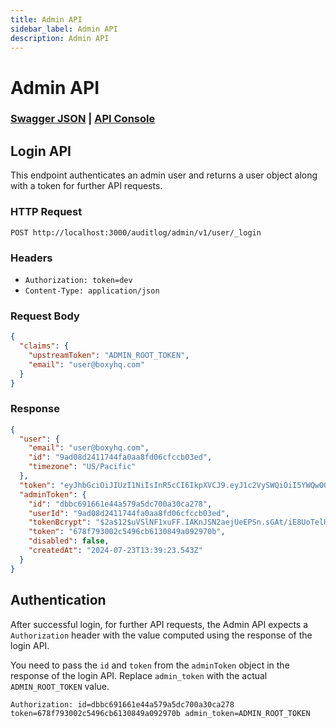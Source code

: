 ```yaml
---
title: Admin API
sidebar_label: Admin API
description: Admin API
---
```


# Admin API

### [Swagger JSON](https://raw.githubusercontent.com/retracedhq/retraced/release/swagger.json) | [API Console](https://boxyhq.com/audit-logs-api#/tag/admin-api)

## Login API

This endpoint authenticates an admin user and returns a user object along with a token for further API requests.

### HTTP Request

`POST http://localhost:3000/auditlog/admin/v1/user/_login`

### Headers

- `Authorization: token=dev`
- `Content-Type: application/json`

### Request Body

```json
{
  "claims": {
    "upstreamToken": "ADMIN_ROOT_TOKEN",
    "email": "user@boxyhq.com"
  }
}
```

### Response

```json
{
  "user": {
    "email": "user@boxyhq.com",
    "id": "9ad08d2411744fa0aa8fd06cfccb03ed",
    "timezone": "US/Pacific"
  },
  "token": "eyJhbGciOiJIUzI1NiIsInR5cCI6IkpXVCJ9.eyJ1c2VySWQiOiI5YWQwOGQyNDExNzQ0ZmEwYWE4ZmQwNmNmY2NiMDNlZCIsImlhdCI6MTcyMTc0MTk2MywiZXhwIjoxNzIzNTU2MzYzfQ.yG0pyL1zOfEiRSW8MAD_nx8SXQJ68ApBzKYUDup9mdk",
  "adminToken": {
    "id": "dbbc691661e44a579a5dc700a30ca278",
    "userId": "9ad08d2411744fa0aa8fd06cfccb03ed",
    "tokenBcrypt": "$2a$12$uVSlNF1xuFF.IAKnJSN2aejUeEPSn.sGAt/iE8UoTelH3FrIu7ju2",
    "token": "678f793002c5496cb6130849a092970b",
    "disabled": false,
    "createdAt": "2024-07-23T13:39:23.543Z"
  }
}
```

## Authentication

After successful login, for further API requests, the Admin API expects a `Authorization` header with the value computed using the response of the login API.

You need to pass the `id` and `token` from the `adminToken` object in the response of the login API. Replace `admin_token` with the actual `ADMIN_ROOT_TOKEN` value.

```
Authorization: id=dbbc691661e44a579a5dc700a30ca278 token=678f793002c5496cb6130849a092970b admin_token=ADMIN_ROOT_TOKEN
```
